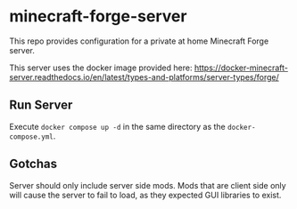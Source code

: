 # minecraft-forge-server

This repo provides configuration for a private at home Minecraft Forge server.  

This server uses the docker image provided here: https://docker-minecraft-server.readthedocs.io/en/latest/types-and-platforms/server-types/forge/

## Run Server

Execute `docker compose up -d` in the same directory as the `docker-compose.yml`. 

## Gotchas

Server should only include server side mods.  Mods that are client side only will cause the server to fail to load, as they expected GUI libraries to exist.  
